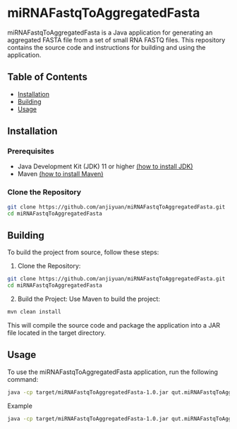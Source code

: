 # miRNAFastqToAggregatedFasta

miRNAFastqToAggregatedFasta is a Java application for generating an aggregated FASTA file from a set of small RNA FASTQ files. This repository contains the source code and instructions for building and using the application.

## Table of Contents

- [Installation](#installation)
- [Building](#building)
- [Usage](#usage)

## Installation

### Prerequisites

- Java Development Kit (JDK) 11 or higher [(how to install JDK)](https://bioweb01.qut.edu.au/Install_java.html) 
- Maven [(how to install Maven)](https://bioweb01.qut.edu.au/Install_maven.html)

### Clone the Repository

```sh
git clone https://github.com/anjiyuan/miRNAFastqToAggregatedFasta.git
cd miRNAFastqToAggregatedFasta
```
## Building
To build the project from source, follow these steps:

1. Clone the Repository:
```sh
git clone https://github.com/anjiyuan/miRNAFastqToAggregatedFasta.git
cd miRNAFastqToAggregatedFasta
```
2. Build the Project:
Use Maven to build the project:
```sh
mvn clean install
```
This will compile the source code and package the application into a JAR file located in the target directory.
## Usage
To use the miRNAFastqToAggregatedFasta application, run the following command:
```sh
java -cp target/miRNAFastqToAggregatedFasta-1.0.jar qut.miRNAFastqToAggregatedFasta.miRNAFastqToAggregatedFasta <fastq_folder> <prefix_output_filename>
```
Example
```sh
java -cp target/miRNAFastqToAggregatedFasta-1.0.jar qut.miRNAFastqToAggregatedFasta.miRNAFastqToAggregatedFasta demoData demoData/demo
```
